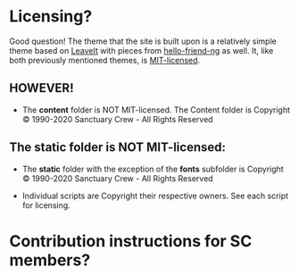# Licensing?

Good question! The theme that the site is built upon is a relatively simple theme based on [LeaveIt](https://github.com/liuzc/LeaveIt) with pieces from [hello-friend-ng](https://github.com/rhazdon/hugo-theme-hello-friend-ng) as well. It, like both previously mentioned themes, is [MIT-licensed](https://github.com/SanctuaryCrew/scwebsite/blob/master/themes/SanctuaryCrew/LICENSE.md).

## HOWEVER!

* The **content** folder is NOT MIT-licensed. The Content folder is Copyright © 1990-2020 Sanctuary Crew - All Rights Reserved

## The **static** folder is NOT MIT-licensed:

* The **static** folder with the exception of the **fonts** subfolder is Copyright © 1990-2020 Sanctuary Crew - All Rights Reserved

* Individual scripts are Copyright their respective owners. See each script for licensing.

# Contribution instructions for SC members?

